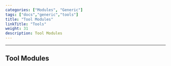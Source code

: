 ```yaml
---
categories: ["Modules", "Generic"]
tags: ["docs","generic","tools"] 
title: "Tool Modules"
linkTitle: "Tools"
weight: 31
description: Tool Modules
---
```

<hr>

## Tool Modules
